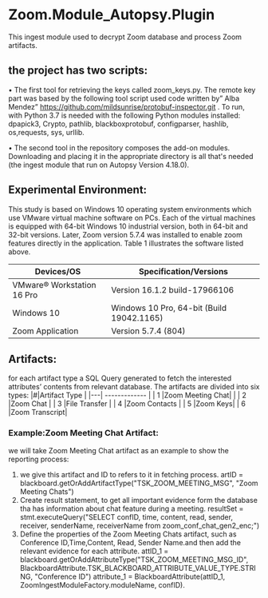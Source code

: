# Zoom.Module_Autopsy.Plugin
This ingest module used to decrypt Zoom database and process Zoom artifacts.

## the project has two scripts:
•	The first tool for retrieving the keys called zoom_keys.py.
The remote key part was based by the following tool 
script used code written by” Alba Mendez” https://github.com/mildsunrise/protobuf-inspector.git . 
To run, with Python 3.7 is needed with the following Python modules installed: dpapick3, Crypto, pathlib, blackboxprotobuf, configparser, hashlib, os,requests, sys, urllib.

•	The second tool in the repository composes the add-on modules. Downloading and placing it in the appropriate directory is all that's needed (the ingest module that run on Autopsy Version 4.18.0).

## Experimental Environment:
This study is based on Windows 10 operating system environments which use VMware virtual machine software on PCs. Each of the virtual machines is equipped with 64-bit Windows 10 industrial version, both in 64-bit and 32-bit versions. Later, Zoom version 5.7.4 was installed to enable zoom features directly in the application. Table 1 illustrates the software listed above.

| Devices/OS    | Specification/Versions |
| ------------- | ------------- |
| VMware® Workstation 16 Pro | Version 16.1.2 build-17966106  |
| Windows 10 | Windows 10 Pro, 64-bit (Build 19042.1165)|
| Zoom Application  | Version 5.7.4 (804)|

## Artifacts:
for each artifact type a SQL Query generated to fetch the interested attributes’ contents from relevant database. 
The artifacts are divided into six types:
|#|Artifact Type    |
|---| ------------- |
| 1 |Zoom Meeting Chat| |
| 2 |Zoom Chat |
| 3 |File Transfer |
| 4 |Zoom Contacts |
| 5 |Zoom Keys|
| 6 |Zoom Transcript|
  ### Example:Zoom Meeting Chat Artifact:
  
we will take Zoom Meeting Chat artifact as an example to show the reporting process:
1. we give this artifact and ID to refers to it in fetching process.
 artID = blackboard.getOrAddArtifactType("TSK_ZOOM_MEETING_MSG", "Zoom Meeting Chats")
2. Create result statement, to get all important evidence form the database tha has information about chat feature during a meeting. 
resultSet = stmt.executeQuery("SELECT confID, time, content, read, sender, receiver, senderName, receiverName from zoom_conf_chat_gen2_enc;")
3. Define the properties of the Zoom Meeting Chats artifact, such as Conference ID,Time,Content, Read, Sender Name.and then add the relevant evidence for each attribute. 
attID_1 = blackboard.getOrAddAttributeType("TSK_ZOOM_MEETING_MSG_ID", BlackboardAttribute.TSK_BLACKBOARD_ATTRIBUTE_VALUE_TYPE.STRING, "Conference ID")
attribute_1 = BlackboardAttribute(attID_1, ZoomIngestModuleFactory.moduleName, confID).

